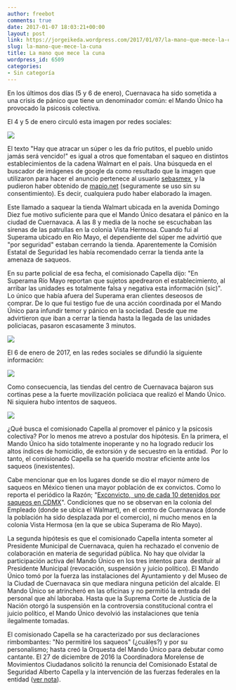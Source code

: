 ```yaml
---
author: freebot
comments: true
date: 2017-01-07 18:03:21+00:00
layout: post
link: https://jorgeikeda.wordpress.com/2017/01/07/la-mano-que-mece-la-cuna/
slug: la-mano-que-mece-la-cuna
title: La mano que mece la cuna
wordpress_id: 6509
categories:
- Sin categoría
---
```


En los últimos dos días (5 y 6 de enero), Cuernavaca ha sido sometida a una crisis de pánico que tiene un denominador común: el Mando Único ha provocado la psicosis colectiva.

El 4 y 5 de enero circuló esta imagen por redes sociales:

![](http://www.jorgeikeda.com/wp-content/uploads/2017/01/15895087_430129300444170_6670706192424416745_n-300x257.png)

El texto "Hay que atracar un súper o les da frío putitos, el pueblo unido jamás será vencido!" es igual a otros que fomentaban el saqueo en distintos establecimientos de la cadena Walmart en el país. Una búsqueda en el buscador de imágenes de google da como resultado que la imagen que utilizaron para hacer el anuncio pertenece al usuario [sebasmex ](http://www.panoramio.com/user/277766) y la pudieron haber obtenido de [mapio.net](http://mapio.net/s/8491386/) (seguramente se uso sin su consentimiento). Es decir, cualquiera pudo haber elaborado la imagen.

Este llamado a saquear la tienda Walmart ubicada en la avenida Domingo Diez fue motivo suficiente para que el Mando Único desatara el pánico en la ciudad de Cuernavaca. A las 8 y media de la noche se escuchaban las sirenas de las patrullas en la colonia Vista Hermosa. Cuando fui al Superama ubicado en Río Mayo, el dependiente del súper me advirtió que "por seguridad" estaban cerrando la tienda. Aparentemente la Comisión Estatal de Seguridad les había recomendado cerrar la tienda ante la amenaza de saqueos.

En su parte policial de esa fecha, el comisionado Capella dijo: "En Superama Río Mayo reportan que sujetos apedrearon el establecimiento, al arribar las unidades es totalmente falsa y negativa esta información (sic)". Lo único que había afuera del Superama eran clientes deseosos de comprar. De lo que fui testigo fue de una acción coordinada por el Mando Único para infundir temor y pánico en la sociedad. Desde que me advirtieron que iban a cerrar la tienda hasta la llegada de las unidades policiacas, pasaron escasamente 3 minutos.

![](http://www.jorgeikeda.com/wp-content/uploads/2017/01/15826256_10154899930969518_2501890341247866166_n-225x300.jpg)

El 6 de enero de 2017, en las redes sociales se difundió la siguiente información:

![](http://www.jorgeikeda.com/wp-content/uploads/2017/01/Captura-de-pantalla-2017-01-07-a-las-11.05.53-300x85.png)

Como consecuencia, las tiendas del centro de Cuernavaca bajaron sus cortinas pese a la fuerte movilización policiaca que realizó el Mando Único. Ni siquiera hubo intentos de saqueos.

![](http://www.jorgeikeda.com/wp-content/uploads/2017/01/Captura-de-pantalla-2017-01-07-a-las-11.08.23-300x167.png)

¿Qué busca el comisionado Capella al promover el pánico y la psicosis colectiva? Por lo menos me atrevo a postular dos hipótesis. En la primera, el Mando Único ha sido totalmente inoperante y no ha logrado reducir los altos índices de homicidio, de extorsión y de secuestro en la entidad.  Por lo tanto, el comisionado Capella se ha querido mostrar eficiente ante los saqueos (inexistentes).

Cabe mencionar que en los lugares donde se dio el mayor número de saqueos en México tienen una mayor población de ex convictos. Como lo reporta el periódico la Razón; "[Exconvicto,  uno de cada 10 detenidos por saqueos en CDMX](http://razon.com.mx/spip.php?article333525)". Condiciones que no se observan en la colonia del Empleado (donde se ubica el Walmart), en el centro de Cuernavaca (donde la población ha sido desplazada por el comercio), ni mucho menos en la colonia Vista Hermosa (en la que se ubica Superama de Río Mayo).

La segunda hipótesis es que el comisionado Capella intenta someter al Presidente Municipal de Cuernavaca, quien ha rechazado el convenio de colaboración en materia de seguridad pública. No hay que olvidar la participación activa del Mando Único en los tres intentos para  destituir al Presidente Municipal (revocación, suspensión y juicio político). El Mando Único tomó por la fuerza las instalaciones del Ayuntamiento y del Museo de la Ciudad de Cuernavaca sin que mediara ninguna petición del alcalde. El Mando Único se atrincheró en las oficinas y no permitió la entrada del personal que ahí laboraba. Hasta que la Suprema Corte de Justicia de la Nación otorgó la suspensión en la controversia constitucional contra el juicio político, el Mando Único devolvió las instalaciones que tenía ilegalmente tomadas.

El comisionado Capella se ha caracterizado por sus declaraciones rimbombantes: "No permitiré los saqueos" (¿cuáles?) y por su personalismo; hasta creó la Orquesta del Mando Único para debutar como cantante. El 27 de diciembre de 2016 la Coordinadora Morelense de Movimientos Ciudadanos solicitó la renuncia del Comisionado Estatal de Seguridad Alberto Capella y la intervención de las fuerzas federales en la entidad ([ver nota](http://www.zonacentronoticias.com/2016/12/pide-coordinadora-morelense-renuncia-de-alberto-capella-por-utilizar-a-la-policia-en-venganza-politica/)).


